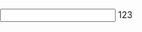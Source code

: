<html>
 <head>
  <script type="application/javascript">
function draw() {
   var canvas = document.getElementById('canvas');
if (canvas.getContext) {
  var ctx = canvas.getContext('2d');
ctx.beginPath(); // 开始路径绘制
ctx.moveTo(20, 20); // 设置路径起点，坐标为(20,20)
ctx.lineTo(100, 20); // 绘制一条到(200,20)的直线
ctx.lineTo(200,200); // 绘制一条到(200,20)的直线
// ctx.lineTo(20, 20); // 绘制一条到(200,20)的直线
ctx.closePath()
ctx.lineWidth = 5.0; // 设置线宽
ctx.strokeStyle = '#CC0000'; // 设置线的颜色
ctx.stroke(); // 进行线的着色，这时整条线才变得可见
}
  
}
  </script>
 </head>
 <body onload="draw();" style="margin: 0;padding: 0">
   <canvas id="canvas" width="200" height="200" ></canvas>
   <input type="" name="">
   123
 </body>
</html> 
